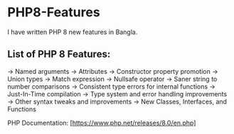 # PHP8-Features
I have written PHP 8 new features in Bangla. 

## List of PHP 8 Features:
→ Named arguments
→ Attributes
→ Constructor property promotion
→ Union types
→ Match expression
→ Nullsafe operator
→ Saner string to number comparisons
→ Consistent type errors for internal functions
→ Just-In-Time compilation
→ Type system and error handling improvements
→ Other syntax tweaks and improvements
→ New Classes, Interfaces, and Functions

PHP Documentation: [https://www.php.net/releases/8.0/en.php]

